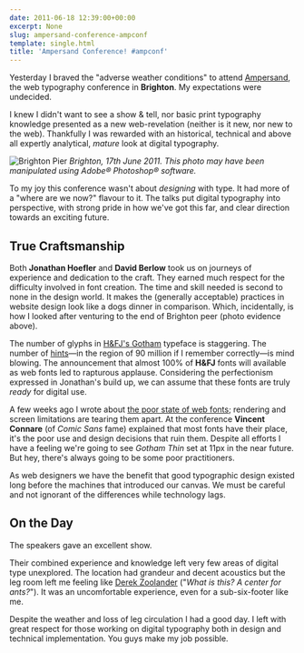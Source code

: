 ```yaml
---
date: 2011-06-18 12:39:00+00:00
excerpt: None
slug: ampersand-conference-ampconf
template: single.html
title: 'Ampersand Conference! #ampconf'
---
```


Yesterday I braved the "adverse weather conditions" to attend [Ampersand](http://www.ampersandconf.com/), the web typography conference in **Brighton**. My expectations were undecided.

I knew I didn't want to see a show & tell, nor basic print typography knowledge presented as a new web-revelation (neither is it new, nor new to the web). Thankfully I was rewarded with an historical, technical and above all expertly analytical, _mature_ look at digital typography.

![Brighton Pier](/images/2011/06/ampersand1.jpg)
<em class="medium">Brighton, 17th June 2011. This photo may have been manipulated using Adobe® Photoshop® software.</em>


To my joy this conference wasn't about _designing_ with type. It had more of a "where are we now?" flavour to it. The talks put digital typography into perspective, with strong pride in how we've got this far, and clear direction towards an exciting future.


## True Craftsmanship


Both **Jonathan Hoefler** and **David Berlow** took us on journeys of experience and dedication to the craft. They earned much respect for the difficulty involved in font creation. The time and skill needed is second to none in the design world. It makes the (generally acceptable) practices in website design look like a dogs dinner in comparison. Which, incidentally, is how I looked after venturing to the end of Brighton peer (photo evidence above).

The number of glyphs in [H&FJ's Gotham](http://www.typography.com/fonts/font_overview.php?productLineID=100008) typeface is staggering. The number of [hints](http://en.wikipedia.org/wiki/Font_hinting)—in the region of 90 million if I remember correctly—is mind blowing. The announcement that almost 100% of **H&FJ** fonts will available as web fonts led to rapturous applause. Considering the perfectionism expressed in Jonathan's build up, we can assume that these fonts are truly _ready_ for digital use.

A few weeks ago I wrote about [the poor state of web fonts](http://dbushell.com/2011/06/05/hey-i-was-reading-that/); rendering and screen limitations are tearing them apart. At the conference **Vincent Connare** (of _Comic Sans_ fame) explained that most fonts have their place, it's the poor use and design decisions that ruin them. Despite all efforts I have a feeling we're going to see _Gotham Thin_ set at 11px in the near future. But hey, there's always going to be some poor practitioners.

As web designers we have the benefit that good typographic design existed long before the machines that introduced our canvas. We must be careful and not ignorant of the differences while technology lags.


## On the Day


The speakers gave an excellent show.

Their combined experience and knowledge left very few areas of digital type unexplored. The location had grandeur and decent acoustics but the leg room left me feeling like [Derek Zoolander](http://www.imdb.com/title/tt0196229/quotes?qt=qt0375903) ("_What is this? A center for ants?_"). It was an uncomfortable experience, even for a sub-six-footer like me.

Despite the weather and loss of leg circulation I had a good day. I left with great respect for those working on digital typography both in design and technical implementation. You guys make my job possible.
